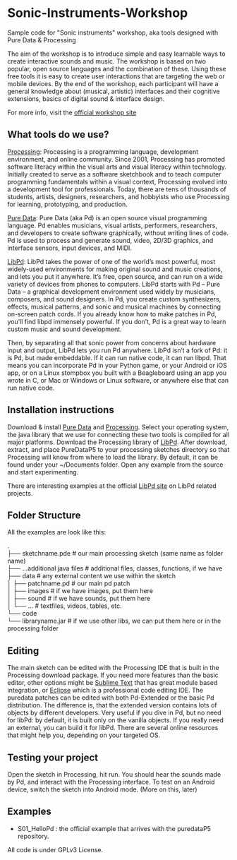 # Sonic-Instruments-Workshop
Sample code for "Sonic instruments" workshop, aka tools designed with Pure Data &amp; Processing

The aim of the workshop is to introduce simple and easy learnable ways to create interactive sounds and music. The workshop is based on two popular, open source languages and the combination of these. Using these free tools it is easy to create user interactions that are targeting the web or mobile devices. By the end of the workshop, each participant will have a general knowledge about (musical, artistic) interfaces and their cognitive extensions, basics of digital sound & interface design.

For more info, visit the [official workshop site](http://www.binaura.net/stc/ws/isea/)

## What tools do we use?

[Processing](https://processing.org/): Processing is a programming language, development environment, and online community. Since 2001, Processing has promoted software literacy within the visual arts and visual literacy within technology. Initially created to serve as a software sketchbook and to teach computer programming fundamentals within a visual context, Processing evolved into a development tool for professionals. Today, there are tens of thousands of students, artists, designers, researchers, and hobbyists who use Processing for learning, prototyping, and production.

[Pure Data](http://puredata.info/): Pure Data (aka Pd) is an open source visual programming language. Pd enables musicians, visual artists, performers, researchers, and developers to create software graphically, without writing lines of code. Pd is used to process and generate sound, video, 2D/3D graphics, and interface sensors, input devices, and MIDI.

[LibPd](http://www.libpd.cc): LibPd takes the power of one of the world’s most powerful, most widely-used environments for making original sound and music creations, and lets you put it anywhere. It’s free, open source, and can run on a wide variety of devices from phones to computers. LibPd starts with Pd – Pure Data – a graphical development environment used widely by musicians, composers, and sound designers. In Pd, you create custom synthesizers, effects, musical patterns, and sonic and musical machines by connecting on-screen patch cords. If you already know how to make patches in Pd, you’ll find libpd immensely powerful. If you don’t, Pd is a great way to learn custom music and sound development.

Then, by separating all that sonic power from concerns about hardware input and output, LibPd lets you run Pd anywhere. LibPd isn’t a fork of Pd: it is Pd, but made embeddable. If it can run native code, it can run libpd. That means you can incorporate Pd in your Python game, or your Android or iOS app, or on a Linux stompbox you built with a Beagleboard using an app you wrote in C, or Mac or Windows or Linux software, or anywhere else that can run native code.


## Installation instructions

Download & install [Pure Data](http://puredata.info/downloads) and [Processing](https://processing.org/download/). Select your operating system, the java library that we use for connecting these two tools is compiled for all major platforms. Download the Processing library of [LibPd](https://github.com/libpd/puredatap5/). After download, extract, and place PureDataP5 to your processing sketches directory so that Processing will know from where to load the library. By default, it can be found under your ~/Documents folder. Open any example from the source and start experimenting.

There are interesting examples at the official [LibPd site](http://www.libpd.cc) on LibPd related projects.


## Folder Structure

All the examples are look like this:

.     
├── sketchname.pde             # our main processing sketch (same name as folder name)     
├── ...additional java files   # additional files, classes, functions, if we have     
├── data                       # any external content we use within the sketch     
│   ├── patchname.pd           # our main pd patch     
│   ├── images                 # if we have images, put them here     
│   ├── sound                  # if we have sounds, put them here     
│   └── ...                    # textfiles, videos, tables, etc.     
└── code     
	└── libraryname.jar        # if we use other libs, we can put them here or in the processing folder     

## Editing

The main sketch can be edited with the Processing IDE that is built in the Processing download package. If you need more features than the basic editor,  other options might be [Sublime Text](http://www.sublimetext.com/) that has great module based integration, or [Eclipse](https://eclipse.org/) which is a professional code editing IDE. The puredata patches can be edited with both Pd-Extended or the basic Pd distribution. The difference is, that the extended version contains lots of objects by different developers. Very useful if you dive in Pd, but no need for libPd: by default, it is built only on the vanilla objects. If you really need an external, you can build it for libPd. There are several online resources that might help you, depending on your targeted OS. 

## Testing your project

Open the sketch in Processing, hit run. You should hear the sounds made by Pd, and interact with the Processing interface. To test on an Android device, switch the sketch into Android mode. (More on this, later)

## Examples

- S01_HelloPd : the official example that arrives with the puredataP5 repository.


All code is under GPLv3 License.

